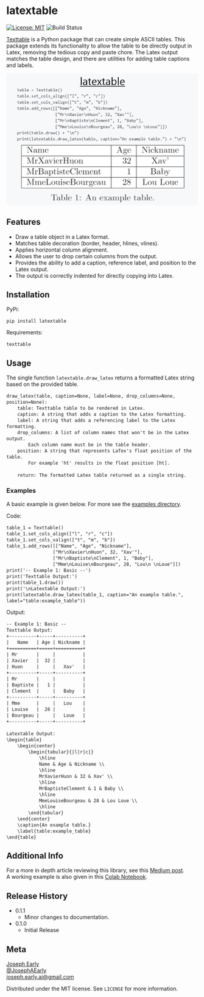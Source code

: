 # latextable

[![License: MIT](https://img.shields.io/badge/License-MIT-yellow.svg)](https://opensource.org/licenses/MIT)  ![Build Status](https://github.com/JAEarly/latextable/workflows/build/badge.svg)

[Texttable](https://github.com/foutaise/texttable) is a Python package that can create simple ASCII tables.
This package extends its functionality to allow the table to be directly output in Latex, removing the tedious copy and paste chore.
The Latex output matches the table design, and there are utilities for adding table captions and labels.

![](docs/cover_cropped.png)

## Features
- Draw a table object in a Latex format.
- Matches table decoration (border, header, hlines, vlines).
- Applies horizontal column alignment.
- Allows the user to drop certain columns from the output.
- Provides the ability to add a caption, reference label, and position to the Latex output.
- The output is correctly indented for directly copying into Latex.

## Installation

PyPi:

```
pip install latextable
```

Requirements:

```
texttable
```

## Usage

The single function `latextable.draw_latex` returns a formatted Latex string based on the provided table.

```
draw_latex(table, caption=None, label=None, drop_columns=None, position=None):
    table: Texttable table to be rendered in Latex.
    caption: A string that adds a caption to the Latex formatting.
    label: A string that adds a referencing label to the Latex formatting.
    drop_columns: A list of column names that won't be in the Latex output.
        Each column name must be in the table header.
    position: A string that represents LaTex's float position of the table.
        For example 'ht' results in the float position [ht].

    return: The formatted Latex table returned as a single string.
```

### Examples
A basic example is given below.
For more see the [examples directory](examples/).

Code:

```
table_1 = Texttable()
table_1.set_cols_align(["l", "r", "c"])
table_1.set_cols_valign(["t", "m", "b"])
table_1.add_rows([["Name", "Age", "Nickname"],
                 ["Mr\nXavier\nHuon", 32, "Xav'"],
                 ["Mr\nBaptiste\nClement", 1, "Baby"],
                 ["Mme\nLouise\nBourgeau", 28, "Lou\n \nLoue"]])
print('-- Example 1: Basic --')
print('Texttable Output:')
print(table_1.draw())
print('\nLatextable Output:')
print(latextable.draw_latex(table_1, caption="An example table.", label="table:example_table"))
```

Output:

```
-- Example 1: Basic --
Texttable Output:
+----------+-----+----------+
|   Name   | Age | Nickname |
+==========+=====+==========+
| Mr       |     |          |
| Xavier   |  32 |          |
| Huon     |     |   Xav'   |
+----------+-----+----------+
| Mr       |     |          |
| Baptiste |   1 |          |
| Clement  |     |   Baby   |
+----------+-----+----------+
| Mme      |     |   Lou    |
| Louise   |  28 |          |
| Bourgeau |     |   Loue   |
+----------+-----+----------+

Latextable Output:
\begin{table}
	\begin{center}
		\begin{tabular}{|l|r|c|}
			\hline
			Name & Age & Nickname \\
			\hline
			MrXavierHuon & 32 & Xav' \\
			\hline
			MrBaptisteClement & 1 & Baby \\
			\hline
			MmeLouiseBourgeau & 28 & Lou Loue \\
			\hline
		\end{tabular}
	\end{center}
	\caption{An example table.}
	\label{table:example_table}
\end{table}
```

## Additional Info

For a more in depth article reviewing this library, see this [Medium post](https://towardsdatascience.com/how-to-create-latex-tables-directly-from-python-code-5228c5cea09a).  
A working example is also given in this [Colab Notebook](https://colab.research.google.com/drive/1Iq10lHznMngg1-Uoo-QtpTPii1JDYSQA?usp=sharing).  

## Release History

* 0.1.1
    * Minor changes to documentation.
* 0.1.0
    * Initial Release

## Meta

[Joseph Early](https://www.jearly.co.uk/)  
[@JosephAEarly](https://twitter.com/JosephAEarly)  
joseph.early.ai@gmail.com

Distributed under the MIT license. See ``LICENSE`` for more information.

